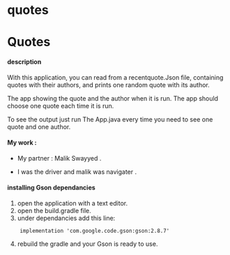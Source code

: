 # quotes


# Quotes

#### description 
With this application, you can read from a recentquote.Json file, containing quotes with their authors, and prints one random quote with its author.

The app showing the quote and the author when it is run. The app should choose one quote each time it is run.

To see the output just run The App.java every time you need to see one quote and one author.



#### My work :
* My partner : Malik Swayyed .

* I was the driver and malik was navigater .




#### installing Gson dependancies

1. open the application with a text editor.
2. open the build.gradle file.
3. under dependancies add this line:

```
    implementation 'com.google.code.gson:gson:2.8.7'
```

4. rebuild the gradle and your Gson is ready to use.

